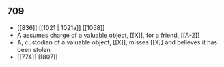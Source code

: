 ## 709
- [[836]] [[1021 | 1021a]] [[1058]] 
- A assumes charge of a valuable object, [[X]], for a friend, [[A-2]]
- A, custodian of a valuable object, [[X]], misses [[X]] and believes it has been stolen
- [[774]] [[807]] 

